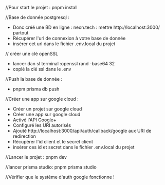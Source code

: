 //Pour start le projet : 
pnpm install

//Base de donnée postgresql :
- Donc créé une BD en ligne : neon.tech : mettre http://localhost:3000/ partout
- Récupérer l'url de connexion à votre base de donnée
- insérer cet url dans le fichier .env.local du projet 

// créer une clé openSSL
- lancer dan sl terminal :openssl rand -base64 32
- copié la clé ssl dans le .env

//Push la base de donnée :
- pnpm prisma db push


//Créer une app sur google cloud :
- Créer un projet sur google cloud
- Créer une app sur google cloud
- Activé l'API Google+
- Configuré les URI autorisés
- Ajouté http://localhost:3000/api/auth/callback/google aux URI de redirection
- Récupérer l'id client et le secret client
- insérer ces id et secret dans le fichier .env.local du projet 

//Lancer le projet :
pnpm dev

//lancer prisma studio:
pnpm prisma studio

//Vérifier que le système d'auth google fonctionne !